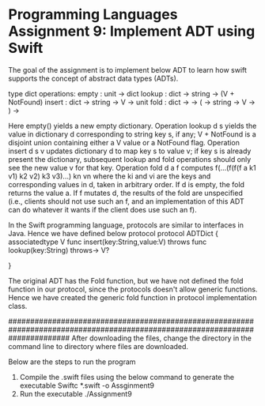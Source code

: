 # Programming Languages Assignment 9: Implement ADT using Swift


The goal of the assignment is to implement below ADT to learn how swift supports the concept of abstract data types (ADTs).

type dict<V>
operations:
empty : unit -> dict<V>
lookup : dict<V> -> string -> (V + NotFound)
insert : dict<V> -> string -> V -> unit
fold : dict<V> -> <T> -> (<T> -> string -> V -> <T>) -> <T>
  
  
Here empty() yields a new empty dictionary. Operation lookup d s yields the value in dictionary d corresponding
to string key s, if any; V + NotFound is a disjoint union containing either a V value or a NotFound flag. Operation
insert d s v updates dictionary d to map key s to value v; if key s is already present the dictionary, subsequent
lookup and fold operations should only see the new value v for that key. Operation fold d a f computes
f(...(f(f(f a k1 v1) k2 v2) k3 v3)...) kn vn
where the ki and vi are the keys and corresponding values in d, taken in arbitrary order. If d is empty, the fold returns
the value a. If f mutates d, the results of the fold are unspecified (i.e., clients should not use such an f, and an
implementation of this ADT can do whatever it wants if the client does use such an f).



In the Swift programming language, protocols are similar to interfaces in Java. Hence we have defined below protocol
protocol ADTDict {
    associatedtype V
    func insert(key:String,value:V) throws
    func lookup(key:String) throws-> V?
    
}

The original ADT has the Fold function, but we have not defined the fold function in our protocol, since the protocols doesn't allow generic functions. Hence we have created the generic fold function in protocol implementation class. 

##############################################################################################################################
After downloading the files, change the directory in the command line to directory where files are downloaded.

Below are the steps to run the program

1) Compile the .swift files using the below command to generate the executable
Swiftc *.swift -o Assginment9
2) Run the executable
./Assignment9


